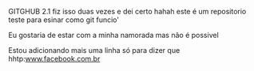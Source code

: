 GITGHUB 2.1 
fiz isso duas vezes e dei certo hahah
este é um repositorio teste para esinar como git funcio'

Eu gostaria de estar com  a minha namorada mas não é possivel


Estou adicionando mais uma linha só para dizer que
hhtp:www.facebook.com.br

